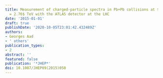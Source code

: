 ```yaml
---
title: Measurement of charged-particle spectra in Pb+Pb collisions at $sqrts_mathsfNN
  = 2.76$ TeV with the ATLAS detector at the LHC
date: '2015-01-01'
draft: true
publishDate: '2020-10-05T23:01:42.432489Z'
authors:
- Georges Aad
- ' others'
publication_types:
- 2
abstract: ''
featured: false
publication: '*JHEP*'
doi: 10.1007/JHEP09(2015)050
---
```


